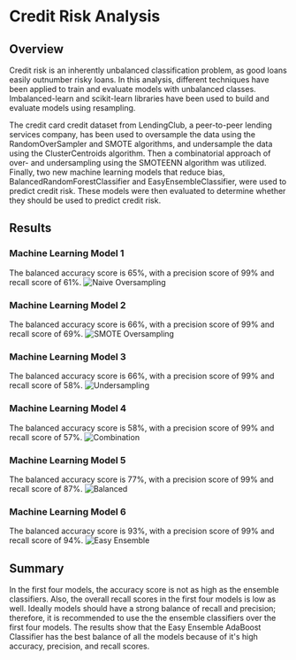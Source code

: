 # Credit Risk Analysis
## Overview
Credit risk is an inherently unbalanced classification problem, as good loans easily outnumber risky loans. In this analysis, different techniques have been applied to train and evaluate models with unbalanced classes. Imbalanced-learn and scikit-learn libraries have been used to build and evaluate models using resampling.

The credit card credit dataset from LendingClub, a peer-to-peer lending services company, has been used to oversample the data using the RandomOverSampler and SMOTE algorithms, and undersample the data using the ClusterCentroids algorithm. Then a combinatorial approach of over- and undersampling using the SMOTEENN algorithm was utilized.  Finally, two new machine learning models that reduce bias, BalancedRandomForestClassifier and EasyEnsembleClassifier, were used to predict credit risk. These models were then evaluated to determine whether they should be used to predict credit risk.

## Results
### Machine Learning Model 1
The balanced accuracy score is 65%, with a precision score of 99% and recall score of 61%.
![Naive Oversampling](naive_oversampling.jpg)
### Machine Learning Model 2
The balanced accuracy score is 66%, with a precision score of 99% and recall score of 69%.
![SMOTE Oversampling](smote_oversampling.jpg)
### Machine Learning Model 3
The balanced accuracy score is 66%, with a precision score of 99% and recall score of 58%.
![Undersampling](undersampling.jpg)
### Machine Learning Model 4
The balanced accuracy score is 58%, with a precision score of 99% and recall score of 57%.
![Combination](combination_over_under.jpg)
### Machine Learning Model 5
The balanced accuracy score is 77%, with a precision score of 99% and recall score of 87%.
![Balanced](balanced_random_forest.jpg)
### Machine Learning Model 6
The balanced accuracy score is 93%, with a precision score of 99% and recall score of 94%.
![Easy Ensemble](easy_ensemble_adboost.jpg)

## Summary
In the first four models, the accuracy score is not as high as the ensemble classifiers.  Also, the overall recall scores in the first four models is low as well.  Ideally models should have a strong balance of recall and precision; therefore, it is recommended to use the the ensemble classifiers over the first four models. The results show that the Easy Ensemble AdaBoost Classifier has the best balance of all the models because of it's high accuracy, precision, and recall scores.
